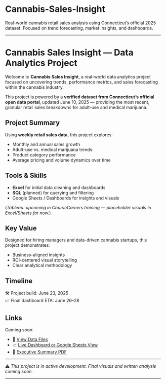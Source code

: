 # Cannabis-Sales-Insight
Real-world cannabis retail sales analysis using Connecticut’s official 2025 dataset. Focused on trend forecasting, market insights, and dashboards.

---

# Cannabis Sales Insight — Data Analytics Project

Welcome to **Cannabis Sales Insight**, a real-world data analytics project focused on uncovering trends, performance metrics, and sales forecasting within the cannabis industry.

This project is powered by a **verified dataset from Connecticut’s official open data portal**, updated June 10, 2025 — providing the most recent, granular retail sales breakdowns for adult-use and medical marijuana.

## Project Summary
Using **weekly retail sales data**, this project explores:
- Monthly and annual sales growth
- Adult-use vs. medical marijuana trends
- Product category performance
- Average pricing and volume dynamics over time

## Tools & Skills
- **Excel** for initial data cleaning and dashboards
- **SQL** (planned) for querying and filtering
- Google Sheets / Dashboards for insights and visuals

(*Tableau: upcoming in CourseCareers training — placeholder visuals in Excel/Sheets for now.*)

## Key Value
Designed for hiring managers and data-driven cannabis startups, this project demonstrates:
- Business-aligned insights
- ROI-centered visual storytelling
- Clear analytical methodology

## Timeline
🛠️ Project build: June 23, 2025  
📈 Final dashboard ETA: June 26–28

## Links
Coming soon:
- 📂 [View Data Files](#)
- 📈 [Live Dashboard or Google Sheets View](#)
- 📝 [Executive Summary PDF](#)

---

⚠️ *This project is in active development. Final visuals and written analysis coming soon.*

---
